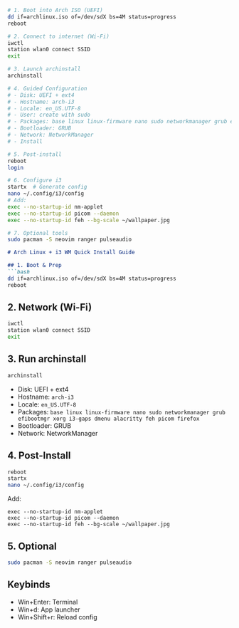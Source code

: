 ```bash
# 1. Boot into Arch ISO (UEFI)
dd if=archlinux.iso of=/dev/sdX bs=4M status=progress
reboot

# 2. Connect to internet (Wi-Fi)
iwctl
station wlan0 connect SSID
exit

# 3. Launch archinstall
archinstall

# 4. Guided Configuration
# - Disk: UEFI + ext4
# - Hostname: arch-i3
# - Locale: en_US.UTF-8
# - User: create with sudo
# - Packages: base linux linux-firmware nano sudo networkmanager grub efibootmgr xorg i3-gaps dmenu alacritty feh picom firefox
# - Bootloader: GRUB
# - Network: NetworkManager
# - Install

# 5. Post-install
reboot
login

# 6. Configure i3
startx  # Generate config
nano ~/.config/i3/config
# Add:
exec --no-startup-id nm-applet
exec --no-startup-id picom --daemon
exec --no-startup-id feh --bg-scale ~/wallpaper.jpg

# 7. Optional tools
sudo pacman -S neovim ranger pulseaudio
```

```markdown
# Arch Linux + i3 WM Quick Install Guide

## 1. Boot & Prep
```bash
dd if=archlinux.iso of=/dev/sdX bs=4M status=progress
reboot
```

## 2. Network (Wi-Fi)
```bash
iwctl
station wlan0 connect SSID
exit
```

## 3. Run archinstall
```bash
archinstall
```
- Disk: UEFI + ext4
- Hostname: `arch-i3`
- Locale: `en_US.UTF-8`
- Packages: `base linux linux-firmware nano sudo networkmanager grub efibootmgr xorg i3-gaps dmenu alacritty feh picom firefox`
- Bootloader: GRUB
- Network: NetworkManager

## 4. Post-Install
```bash
reboot
startx
nano ~/.config/i3/config
```
Add:
```
exec --no-startup-id nm-applet
exec --no-startup-id picom --daemon
exec --no-startup-id feh --bg-scale ~/wallpaper.jpg
```

## 5. Optional
```bash
sudo pacman -S neovim ranger pulseaudio
```

## Keybinds
- Win+Enter: Terminal
- Win+d: App launcher
- Win+Shift+r: Reload config
```
